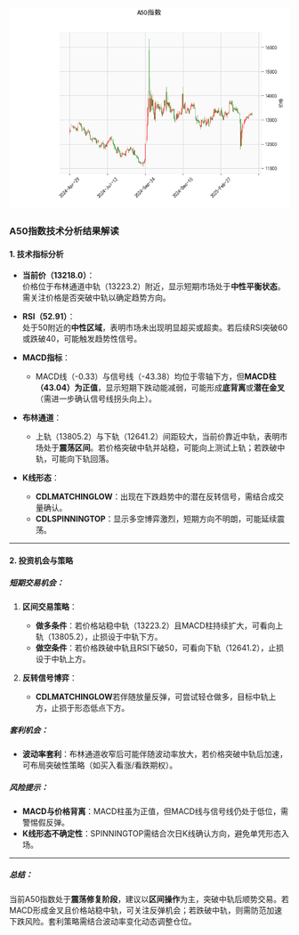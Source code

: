 ![图](A50.png)



### A50指数技术分析结果解读

#### 1. 技术指标分析
- **当前价（13218.0）**：  
  价格位于布林通道中轨（13223.2）附近，显示短期市场处于**中性平衡状态**。需关注价格是否突破中轨以确定趋势方向。

- **RSI（52.91）**：  
  处于50附近的**中性区域**，表明市场未出现明显超买或超卖。若后续RSI突破60或跌破40，可能触发趋势性信号。

- **MACD指标**：  
  - MACD线（-0.33）与信号线（-43.38）均位于零轴下方，但**MACD柱（43.04）为正值**，显示短期下跌动能减弱，可能形成**底背离**或**潜在金叉**（需进一步确认信号线拐头向上）。

- **布林通道**：  
  - 上轨（13805.2）与下轨（12641.2）间距较大，当前价靠近中轨，表明市场处于**震荡区间**。若价格突破中轨并站稳，可能向上测试上轨；若跌破中轨，可能向下轨回落。

- **K线形态**：  
  - **CDLMATCHINGLOW**：出现在下跌趋势中的潜在反转信号，需结合成交量确认。  
  - **CDLSPINNINGTOP**：显示多空博弈激烈，短期方向不明朗，可能延续震荡。

---

#### 2. 投资机会与策略

##### **短期交易机会**：
1. **区间交易策略**：  
   - **做多条件**：若价格站稳中轨（13223.2）且MACD柱持续扩大，可看向上轨（13805.2），止损设于中轨下方。  
   - **做空条件**：若价格跌破中轨且RSI下破50，可看向下轨（12641.2），止损设于中轨上方。

2. **反转信号博弈**：  
   - **CDLMATCHINGLOW**若伴随放量反弹，可尝试轻仓做多，目标中轨上方，止损于形态低点下方。

##### **套利机会**：
- **波动率套利**：布林通道收窄后可能伴随波动率放大，若价格突破中轨后加速，可布局突破性策略（如买入看涨/看跌期权）。

##### **风险提示**：
- **MACD与价格背离**：MACD柱虽为正值，但MACD线与信号线仍处于低位，需警惕假反弹。  
- **K线形态不确定性**：SPINNINGTOP需结合次日K线确认方向，避免单凭形态入场。

---

##### **总结**：
当前A50指数处于**震荡修复阶段**，建议以**区间操作**为主，突破中轨后顺势交易。若MACD形成金叉且价格站稳中轨，可关注反弹机会；若跌破中轨，则需防范加速下跌风险。套利策略需结合波动率变化动态调整仓位。